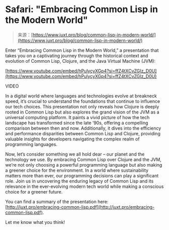 <!--yml
category: 未分类
date: 2024-05-27 15:04:58
-->

# Safari: "Embracing Common Lisp in the Modern World"

> 来源：[https://www.juxt.pro/blog/common-lisp-in-modern-world/](https://www.juxt.pro/blog/common-lisp-in-modern-world/)

Enter “Embracing Common Lisp in the Modern World,” a presentation that takes you on a captivating journey through the historical context and evolution of Common Lisp, Clojure, and the Java Virtual Machine (JVM):

[https://www.youtube.com/embed/hPulycyXGp4?si=ffZ4tXCvZGIz_D0U](https://www.youtube.com/embed/hPulycyXGp4?si=ffZ4tXCvZGIz_D0U)

VIDEO

In a digital world where languages and technologies evolve at breakneck speed, it’s crucial to understand the foundations that continue to influence our tech choices. This presentation not only reveals how Clojure is deeply rooted in Common Lisp but also explores the grand vision of the JVM as a universal computing platform. It paints a vivid picture of how the tech landscape has transformed since the late ’90s, offering a compelling comparison between then and now. Additionally, it dives into the efficiency and performance disparities between Common Lisp and Clojure, providing valuable insights for developers navigating the complex realm of programming languages.

Now, let’s consider something we all hold dear – our planet and the technology we use. By embracing Common Lisp over Clojure and the JVM, we’re not only choosing a powerful programming language but also making a greener choice for the environment. In a world where sustainability matters more than ever, our programming decisions can play a significant role. Join us in uncovering the enduring legacy of Common Lisp and its relevance in the ever-evolving modern tech world while making a conscious choice for a greener future.

You can find a summary of the presentation here: [http://juxt.pro/embracing-common-lisp.pdf](http://juxt.pro/embracing-common-lisp.pdf).

Let me know what you think!